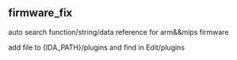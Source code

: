 ## firmware_fix
auto search function/string/data reference for arm&&mips firmware

add file to {IDA_PATH}/plugins and find in Edit/plugins